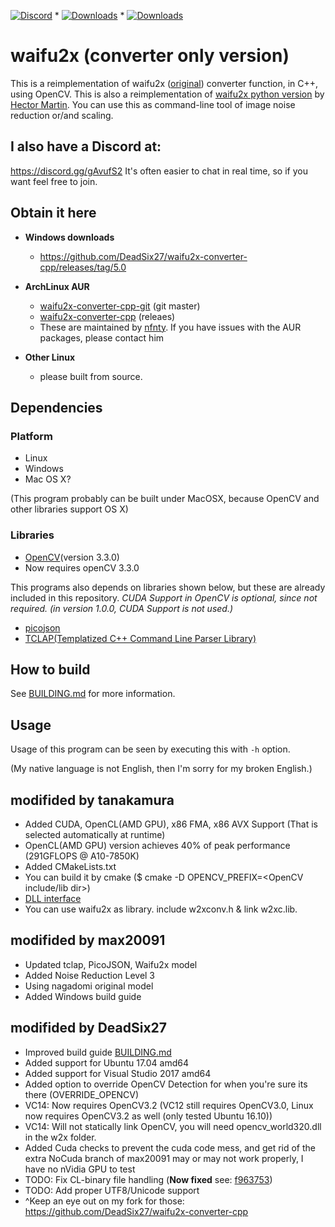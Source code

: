 [![Discord](https://img.shields.io/badge/Discord-Join-blue.svg)](https://discord.gg/gAvufS2) * [![Downloads](https://img.shields.io/github/downloads/DeadSix27/waifu2x-converter-cpp/v5.2/total.svg)](https://github.com/DeadSix27/waifu2x-converter-cpp/releases) * [![Downloads](https://img.shields.io/github/downloads/DeadSix27/waifu2x-converter-cpp/5.0/total.svg)](https://github.com/DeadSix27/waifu2x-converter-cpp/releases)

# waifu2x (converter only version)

This is a reimplementation of waifu2x ([original](https://github.com/nagadomi/waifu2x)) converter function, in C++, using OpenCV.
This is also a reimplementation of [waifu2x python version](https://marcan.st/transf/waifu2x.py) by [Hector Martin](https://marcan.st/blog/).
You can use this as command-line tool of image noise reduction or/and scaling.

## I also have a Discord at:
https://discord.gg/gAvufS2 It's often easier to chat in real time, so if you want feel free to join.

## Obtain it here

- **Windows downloads**
  - https://github.com/DeadSix27/waifu2x-converter-cpp/releases/tag/5.0

- **ArchLinux AUR**
  - [waifu2x-converter-cpp-git](https://aur.archlinux.org/packages/waifu2x-converter-cpp-git/) (git master)
  - [waifu2x-converter-cpp](https://aur.archlinux.org/packages/waifu2x-converter-cpp/) (releaes)
  - These are maintained by [nfnty](https://aur.archlinux.org/account/nfnty). If you have issues with the AUR packages, please contact him

- **Other Linux** 
  - please built from source.

## Dependencies

### Platform

 * Linux
 * Windows  
 * Mac OS X?  
 
(This program probably can be built under MacOSX, because OpenCV and other libraries support OS X)

### Libraries

 * [OpenCV](http://opencv.org/)(version 3.3.0)
 * Now requires openCV 3.3.0

This programs also depends on libraries shown below, but these are already included in this repository.
*CUDA Support in OpenCV is optional, since not required. (in version 1.0.0, CUDA Support is not used.)*

 * [picojson](https://github.com/kazuho/picojson)
 * [TCLAP(Templatized C++ Command Line Parser Library)](http://tclap.sourceforge.net/)

## How to build

See [BUILDING.md](BUILDING.md) for more information.

## Usage

Usage of this program can be seen by executing this with `-h` option.

(My native language is not English, then I'm sorry for my broken English.)

## modifided by tanakamura
 * Added CUDA, OpenCL(AMD GPU), x86 FMA, x86 AVX Support (That is selected automatically at runtime)
  * OpenCL(AMD GPU) version achieves 40% of peak performance (291GFLOPS @ A10-7850K)
 * Added CMakeLists.txt
  * You can build it by cmake ($ cmake -D OPENCV_PREFIX=&lt;OpenCV include/lib dir&gt;)
 * [DLL interface](src/w2xconv.h)
  * You can use waifu2x as library. include w2xconv.h & link w2xc.lib.

## modifided by max20091
 * Updated tclap, PicoJSON, Waifu2x model
 * Added Noise Reduction Level 3
 * Using nagadomi original model
 * Added Windows build guide

## modifided by DeadSix27
* Improved build guide [BUILDING.md](BUILDING.md)
* Added support for Ubuntu 17.04 amd64
* Added support for Visual Studio 2017 amd64
* Added option to override OpenCV Detection for when you're sure its there (OVERRIDE_OPENCV)
* VC14: Now requires OpenCV3.2 (VC12 still requires OpenCV3.0, Linux now requires OpenCV3.2 as well (only tested Ubuntu 16.10))
* VC14: Will not statically link OpenCV, you will need opencv_world320.dll in the w2x folder.
* Added Cuda checks to prevent the cuda code mess, and get rid of the extra NoCuda branch of max20091 may or may not work properly, I have no nVidia GPU to test
* TODO: Fix CL-binary file handling (**Now fixed** see: [f963753](https://github.com/DeadSix27/waifu2x-converter-cpp/commit/f963753227a09749291e93bd6769446ba1bb3945))
* TODO: Add proper UTF8/Unicode support
* ^Keep an eye out on my fork for those: https://github.com/DeadSix27/waifu2x-converter-cpp
